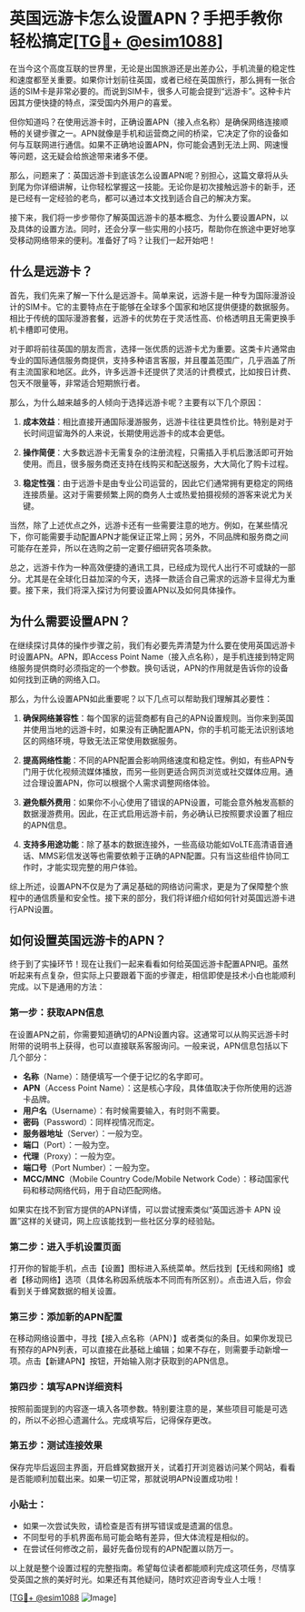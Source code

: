 # 英国远游卡怎么设置APN？手把手教你轻松搞定[[TG💪+ @esim1088](https://t.me/s/esim1088)]

在当今这个高度互联的世界里，无论是出国旅游还是出差办公，手机流量的稳定性和速度都至关重要。如果你计划前往英国，或者已经在英国旅行，那么拥有一张合适的SIM卡是非常必要的。而说到SIM卡，很多人可能会提到“远游卡”。这种卡片因其方便快捷的特点，深受国内外用户的喜爱。

但你知道吗？在使用远游卡时，正确设置APN（接入点名称）是确保网络连接顺畅的关键步骤之一。APN就像是手机和运营商之间的桥梁，它决定了你的设备如何与互联网进行通信。如果不正确地设置APN，你可能会遇到无法上网、网速慢等问题，这无疑会给旅途带来诸多不便。

那么，问题来了：英国远游卡到底该怎么设置APN呢？别担心，这篇文章将从头到尾为你详细讲解，让你轻松掌握这一技能。无论你是初次接触远游卡的新手，还是已经有一定经验的老鸟，都可以通过本文找到适合自己的解决方案。

接下来，我们将一步步带你了解英国远游卡的基本概念、为什么要设置APN，以及具体的设置方法。同时，还会分享一些实用的小技巧，帮助你在旅途中更好地享受移动网络带来的便利。准备好了吗？让我们一起开始吧！

## 什么是远游卡？

首先，我们先来了解一下什么是远游卡。简单来说，远游卡是一种专为国际漫游设计的SIM卡。它的主要特点在于能够在全球多个国家和地区提供便捷的数据服务。相比于传统的国际漫游套餐，远游卡的优势在于灵活性高、价格透明且无需更换手机卡槽即可使用。

对于即将前往英国的朋友而言，选择一张优质的远游卡尤为重要。这类卡片通常由专业的国际通信服务商提供，支持多种语言客服，并且覆盖范围广，几乎涵盖了所有主流国家和地区。此外，许多远游卡还提供了灵活的计费模式，比如按日计费、包天不限量等，非常适合短期旅行者。

那么，为什么越来越多的人倾向于选择远游卡呢？主要有以下几个原因：

1. **成本效益**：相比直接开通国际漫游服务，远游卡往往更具性价比。特别是对于长时间逗留海外的人来说，长期使用远游卡的成本会更低。
   
2. **操作简便**：大多数远游卡无需复杂的注册流程，只需插入手机后激活即可开始使用。而且，很多服务商还支持在线购买和配送服务，大大简化了购卡过程。

3. **稳定性强**：由于远游卡是由专业公司运营的，因此它们通常拥有更稳定的网络连接质量。这对于需要频繁上网的商务人士或热爱拍摄视频的游客来说尤为关键。

当然，除了上述优点之外，远游卡还有一些需要注意的地方。例如，在某些情况下，你可能需要手动配置APN才能保证正常上网；另外，不同品牌和服务商之间可能存在差异，所以在选购之前一定要仔细研究各项条款。

总之，远游卡作为一种高效便捷的通讯工具，已经成为现代人出行不可或缺的一部分。尤其是在全球化日益加深的今天，选择一款适合自己需求的远游卡显得尤为重要。接下来，我们将深入探讨为何要设置APN以及如何具体操作。

## 为什么需要设置APN？

在继续探讨具体的操作步骤之前，我们有必要先弄清楚为什么要在使用英国远游卡时设置APN。APN，即Access Point Name（接入点名称），是手机连接到特定网络服务提供商时必须指定的一个参数。换句话说，APN的作用就是告诉你的设备如何找到正确的网络入口。

那么，为什么设置APN如此重要呢？以下几点可以帮助我们理解其必要性：

1. **确保网络兼容性**：每个国家的运营商都有自己的APN设置规则。当你来到英国并使用当地的远游卡时，如果没有正确配置APN，你的手机可能无法识别该地区的网络环境，导致无法正常使用数据服务。

2. **提高网络性能**：不同的APN配置会影响网络速度和稳定性。例如，有些APN专门用于优化视频流媒体播放，而另一些则更适合网页浏览或社交媒体应用。通过合理设置APN，你可以根据个人需求调整网络体验。

3. **避免额外费用**：如果你不小心使用了错误的APN设置，可能会意外触发高额的数据漫游费用。因此，在正式启用远游卡前，务必确认已按照要求设置了相应的APN信息。

4. **支持多用途功能**：除了基本的数据连接外，一些高级功能如VoLTE高清语音通话、MMS彩信发送等也需要依赖于正确的APN配置。只有当这些组件协同工作时，才能实现完整的用户体验。

综上所述，设置APN不仅是为了满足基础的网络访问需求，更是为了保障整个旅程中的通信质量和安全性。接下来的部分，我们将详细介绍如何针对英国远游卡进行APN设置。

## 如何设置英国远游卡的APN？

终于到了实操环节！现在让我们一起来看看如何给英国远游卡配置APN吧。虽然听起来有点复杂，但实际上只要跟着下面的步骤走，相信即使是技术小白也能顺利完成。以下是通用的方法：

### 第一步：获取APN信息
在设置APN之前，你需要知道确切的APN设置内容。这通常可以从购买远游卡时附带的说明书上获得，也可以直接联系客服询问。一般来说，APN信息包括以下几个部分：
- **名称**（Name）：随便填写一个便于记忆的名字即可。
- **APN**（Access Point Name）：这是核心字段，具体值取决于你所使用的远游卡品牌。
- **用户名**（Username）：有时候需要输入，有时则不需要。
- **密码**（Password）：同样视情况而定。
- **服务器地址**（Server）：一般为空。
- **端口**（Port）：一般为空。
- **代理**（Proxy）：一般为空。
- **端口号**（Port Number）：一般为空。
- **MCC/MNC**（Mobile Country Code/Mobile Network Code）：移动国家代码和移动网络代码，用于自动匹配网络。

如果实在找不到官方提供的APN详情，可以尝试搜索类似“英国远游卡 APN 设置”这样的关键词，网上应该能找到一些社区分享的经验贴。

### 第二步：进入手机设置页面
打开你的智能手机，点击【设置】图标进入系统菜单。然后找到【无线和网络】或者【移动网络】选项（具体名称因系统版本不同而有所区别）。点击进入后，你会看到关于蜂窝数据的相关设置。

### 第三步：添加新的APN配置
在移动网络设置中，寻找【接入点名称（APN）】或者类似的条目。如果你发现已有预存的APN列表，可以直接在此基础上编辑；如果不存在，则需要手动新增一项。点击【新建APN】按钮，开始输入刚才获取到的APN信息。

### 第四步：填写APN详细资料
按照前面提到的内容逐一填入各项参数。特别要注意的是，某些项目可能是可选的，所以不必担心遗漏什么。完成填写后，记得保存更改。

### 第五步：测试连接效果
保存完毕后返回主界面，开启蜂窝数据开关，试着打开浏览器访问某个网站，看看是否能顺利加载出来。如果一切正常，那就说明APN设置成功啦！

### 小贴士：
- 如果一次尝试失败，请检查是否有拼写错误或是遗漏的信息。
- 不同型号的手机界面布局可能会略有差异，但大体流程是相似的。
- 在尝试任何修改之前，最好先备份现有的APN配置以防万一。

以上就是整个设置过程的完整指南。希望每位读者都能顺利完成这项任务，尽情享受英国之旅的美好时光。如果还有其他疑问，随时欢迎咨询专业人士哦！

[[TG💪+ @esim1088](https://t.me/s/esim1088) ![Image](https://i.postimg.cc/4NQfJmqS/Snipaste-2025-05-13-00-14-12.png)]